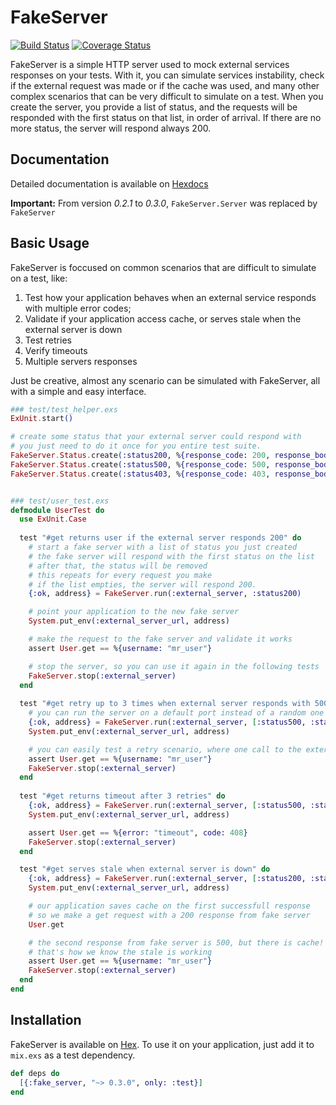 # FakeServer
[![Build Status](https://travis-ci.org/bernardolins/fake_server.svg?branch=master)](https://travis-ci.org/bernardolins/fake_server)
[![Coverage Status](https://coveralls.io/repos/github/bernardolins/fake_server/badge.svg?branch=master)](https://coveralls.io/github/bernardolins/fake_server?branch=master)

FakeServer is a simple HTTP server used to mock external services responses on your tests. With it, you can simulate services instability, check if the external request was made or if the cache was used, and many other complex scenarios that can be very difficult to simulate on a test. When you create the server, you provide a list of status, and the requests will be responded with the first status on that list, in order of arrival. If there are no more status, the server will respond always 200.

## Documentation
Detailed documentation is available on [Hexdocs](https://hexdocs.pm/fake_server/0.3.0)


**Important:** From version *0.2.1* to *0.3.0*, `FakeServer.Server` was replaced by `FakeServer`

## Basic Usage

FakeServer is foccused on common scenarios that are difficult to simulate on a test, like:

1. Test how your application behaves when an external service responds with multiple error codes;
2. Validate if your application access cache, or serves stale when the external server is down
3. Test retries
4. Verify timeouts
5. Multiple servers responses

Just be creative, almost any scenario can be simulated with FakeServer, all with a simple and easy interface.

```elixir
### test/test_helper.exs
ExUnit.start()

# create some status that your external server could respond with
# you just need to do it once for you entire test suite.
FakeServer.Status.create(:status200, %{response_code: 200, response_body: ~s<"username": "mr_user">})
FakeServer.Status.create(:status500, %{response_code: 500, response_body: ~s<"error": "internal server error">})
FakeServer.Status.create(:status403, %{response_code: 403, response_body: ~s<"error": "forbidden">})


### test/user_test.exs
defmodule UserTest do
  use ExUnit.Case
  
  test "#get returns user if the external server responds 200" do
    # start a fake server with a list of status you just created
    # the fake server will respond with the first status on the list
    # after that, the status will be removed
    # this repeats for every request you make
    # if the list empties, the server will respond 200.
    {:ok, address} = FakeServer.run(:external_server, :status200)

    # point your application to the new fake server
    System.put_env(:external_server_url, address)

    # make the request to the fake server and validate it works
    assert User.get == %{username: "mr_user"}

    # stop the server, so you can use it again in the following tests
    FakeServer.stop(:external_server)
  end
  
  test "#get retry up to 3 times when external server responds with 500" do
    # you can run the server on a default port instead of a random one
    {:ok, address} = FakeServer.run(:external_server, [:status500, :status500, :status500, :status200], %{port: 5000})
    System.put_env(:external_server_url, address)

    # you can easily test a retry scenario, where one call to the external service makes multiple requests
    assert User.get == %{username: "mr_user"}
    FakeServer.stop(:external_server)
  end
  
  test "#get returns timeout after 3 retries" do
    {:ok, address} = FakeServer.run(:external_server, [:status500, :status500, :status500, :status500])
    System.put_env(:external_server_url, address)

    assert User.get == %{error: "timeout", code: 408}
    FakeServer.stop(:external_server)
  end

  test "#get serves stale when external server is down" do
    {:ok, address} = FakeServer.run(:external_server, [:status200, :status500])
    System.put_env(:external_server_url, address)

    # our application saves cache on the first successfull response
    # so we make a get request with a 200 response from fake server
    User.get

    # the second response from fake server is 500, but there is cache!
    # that's how we know the stale is working
    assert User.get == %{username: "mr_user"}
    FakeServer.stop(:external_server)
  end
end
```

## Installation

FakeServer is available on [Hex](https://hex.pm/packages/fake_server/0.3.0). To use it on your application, just add it to `mix.exs` as a test dependency.

```elixir
def deps do
  [{:fake_server, "~> 0.3.0", only: :test}]
end
```
